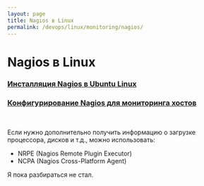 ```yaml
---
layout: page
title: Nagios в Linux
permalink: /devops/linux/monitoring/nagios/
---
```


# Nagios в Linux


### [Инсталляция Nagios в Ubuntu Linux](/devops/linux/monitoring/nagios/ubuntu/16.04/install/)

### [Конфигурирование Nagios для мониторинга хостов](/devops/linux/monitoring/nagios/ubuntu/16.04/configure/)

<br/>

Если нужно дополнительно получить информацию о загрузке процессора, дисков и т.д., можно использовать:

- NRPE (Nagios Remote Plugin Executor)
- NCPA (Nagios Cross-Platform Agent)


Я пока разбираться не стал.
